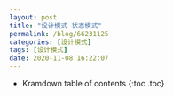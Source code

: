 ```yaml
---
layout: post
title: "设计模式-状态模式"
permalink: /blog/66231125
categories: [设计模式]
tags: [设计模式]
date: 2020-11-08 16:22:07
---
```


* Kramdown table of contents
{:toc .toc}
